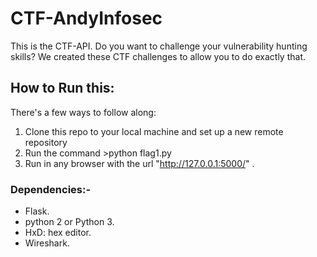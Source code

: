 # CTF-AndyInfosec
This is the CTF-API.
Do you want to challenge your vulnerability hunting skills?
We created these CTF challenges to allow you to do exactly that.

## How to Run this:
There's a few ways to follow along:
1. Clone this repo to your local machine and set up a new remote repository
2. Run the command >python flag1.py
3. Run in any browser with the url "http://127.0.0.1:5000/" .

### Dependencies:-
 * Flask.
 * python 2 or Python 3.
 * HxD: hex editor.
 * Wireshark.



